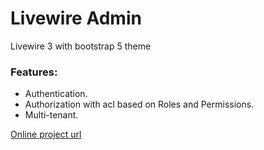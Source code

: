 # Livewire Admin

Livewire 3 with bootstrap 5 theme

### Features:

- Authentication.
- Authorization with acl based on Roles and Permissions.
- Multi-tenant.

[Online project url](http://213.199.35.77)

